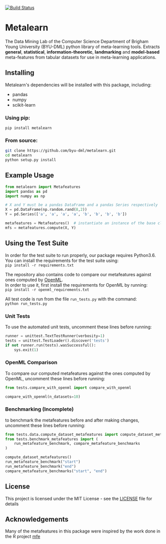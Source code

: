 [![Build Status](https://api.travis-ci.org/byu-dml/metalearn.png)](https://travis-ci.org/byu-dml/metalearn)

# Metalearn

The Data Mining Lab of the Computer Science Department of Brigham Young
University (BYU-DML) python library of meta-learning tools. Extracts **general**, **statistical**, **information-theoretic**, **landmarking** and **model-based** meta-features from tabular datasets for use in meta-learning applications.

## Installing

Metalearn's dependencies will be installed with this package, including:
- pandas
- numpy
- scikit-learn

### Using pip:  

`pip install metalearn`

### From source:

```bash
git clone https://github.com/byu-dml/metalearn.git
cd metalearn
python setup.py install
```
## Example Usage
  
```python
from metalearn import Metafeatures
import pandas as pd
import numpy as np

# X and Y must be a pandas DataFrame and a pandas Series respectively
X = pd.DataFrame(np.random.rand(8,2))
Y = pd.Series(['a', 'a', 'a', 'a', 'b', 'b', 'b', 'b'])

metafeatures = Metafeatures()  # instantiate an instance of the base class Metafeatures
mfs = metafeatures.compute(X, Y)
```

## Using the Test Suite

In order for the test suite to run properly, our package requires Python3.6.  
You can install the requirements for the test suite using:  
`pip install -r requirements.txt`
  
The repository also contains code to compare our metafeatures against ones computed by [OpenML](https://github.com/openml/OpenML).  
In order to use it, first install the requirements for OpenML by running:  
`pip install -r openml_requirements.txt`  

All test code is run from the file `run_tests.py` with the command:  
`python run_tests.py`

### Unit Tests

To use the automated unit tests, uncomment these lines before running:  
```python
runner = unittest.TextTestRunner(verbosity=1)
tests = unittest.TestLoader().discover('tests')
if not runner.run(tests).wasSuccessful():
    sys.exit(1)
```

### OpenML Comparison

To compare our computed metafeatures against the ones computed by OpenML, uncomment these lines before running:  
```python
from tests.compare_with_openml import compare_with_openml

compare_with_openml(n_datasets=10)
```

### Benchmarking (Incomplete)

to benchmark the metafeatures before and after making changes, uncomment these lines before running:  
```python
from tests.data.compute_dataset_metafeatures import compute_dataset_metafeatures
from tests.benchmark_metafeatures import (
    run_metafeature_benchmark, compare_metafeature_benchmarks
)

compute_dataset_metafeatures()
run_metafeature_benchmark("start")
run_metafeature_benchmark("end")
compare_metafeature_benchmarks("start", "end")
```

## License

This project is licensed under the MIT License - see the [LICENSE](https://github.com/byu-dml/metalearn/blob/develop/LICENSE) file for details

## Acknowledgements

Many of the metafeatures in this package were inspired by the work done in the R project [mfe](https://github.com/rivolli/mfe)

